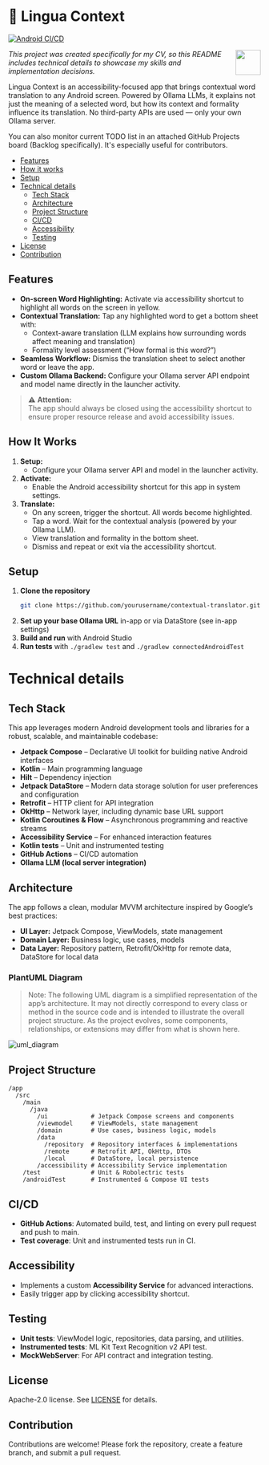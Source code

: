 # 🔎 Lingua Context
[![Android CI/CD](https://github.com/Milikovv18/LinguaContext/actions/workflows/android.yml/badge.svg)](https://github.com/Milikovv18/LinguaContext/actions/workflows/android.yml)

<img src="https://github.com/user-attachments/assets/9c4078e1-f906-45d8-b5a9-046e8c4d8c29" align="right" width=50/>

*This project was created specifically for my CV, so this README includes technical details to showcase my skills and implementation decisions.*

Lingua Context is an accessibility-focused app that brings contextual word translation to any Android screen.
Powered by Ollama LLMs, it explains not just the meaning of a selected word, but how its context and formality influence its translation.
No third-party APIs are used — only your own Ollama server.

You can also monitor current TODO list in an attached GitHub Projects board (Backlog specifically).
It's especially useful for contributors.

- [Features](#features)
- [How it works](#how-it-works)
- [Setup](#setup)
- [Technical details](#technical-details)
  - [Tech Stack](#tech-stack)
  - [Architecture](#architecture)
  - [Project Structure](#project-structure)
  - [CI/CD](#cicd)
  - [Accessibility](#accessibility)
  - [Testing](#testing)
- [License](#license)
- [Contribution](#contribution)

## Features

- **On-screen Word Highlighting:** Activate via accessibility shortcut to highlight all words on the screen in yellow.
- **Contextual Translation:** Tap any highlighted word to get a bottom sheet with:
    - Context-aware translation (LLM explains how surrounding words affect meaning and translation)
    - Formality level assessment (“How formal is this word?”)
- **Seamless Workflow:** Dismiss the translation sheet to select another word or leave the app.
- **Custom Ollama Backend:** Configure your Ollama server API endpoint and model name directly in the launcher activity.

> ⚠️ **Attention:**  
> The app should always be closed using the accessibility shortcut to ensure proper resource release and avoid accessibility issues.

## How It Works

1. **Setup:**
    - Configure your Ollama server API and model in the launcher activity.
2. **Activate:**
    - Enable the Android accessibility shortcut for this app in system settings.
3. **Translate:**
    - On any screen, trigger the shortcut. All words become highlighted.
    - Tap a word. Wait for the contextual analysis (powered by your Ollama LLM).
    - View translation and formality in the bottom sheet.
    - Dismiss and repeat or exit via the accessibility shortcut.


## Setup

1. **Clone the repository**
   ```bash
   git clone https://github.com/yourusername/contextual-translator.git
   ```
2. **Set up your base Ollama URL** in-app or via DataStore (see in-app settings)
3. **Build and run** with Android Studio
4. **Run tests** with `./gradlew test` and `./gradlew connectedAndroidTest`



# Technical details

## Tech Stack

This app leverages modern Android development tools and libraries for a robust, scalable, and maintainable codebase:

- **Jetpack Compose** – Declarative UI toolkit for building native Android interfaces
- **Kotlin** – Main programming language
- **Hilt** – Dependency injection
- **Jetpack DataStore** – Modern data storage solution for user preferences and configuration
- **Retrofit** – HTTP client for API integration
- **OkHttp** – Network layer, including dynamic base URL support
- **Kotlin Coroutines & Flow** – Asynchronous programming and reactive streams
- **Accessibility Service** – For enhanced interaction features
- **Kotlin tests** – Unit and instrumented testing
- **GitHub Actions** – CI/CD automation
- **Ollama LLM (local server integration)**

## Architecture

The app follows a clean, modular MVVM architecture inspired by Google’s best practices:

- **UI Layer:** Jetpack Compose, ViewModels, state management
- **Domain Layer:** Business logic, use cases, models
- **Data Layer:** Repository pattern, Retrofit/OkHttp for remote data, DataStore for local data

### PlantUML Diagram

> Note: The following UML diagram is a simplified representation of the app’s architecture. It may not directly correspond to every class or method in the source code and is intended to illustrate the overall project structure. As the project evolves, some components, relationships, or extensions may differ from what is shown here.

![uml_diagram](https://github.com/user-attachments/assets/bf043f41-c4fc-4ac5-8f55-4fbfabeab907)


## Project Structure

```
/app
  /src
    /main
      /java
        /ui            # Jetpack Compose screens and components
        /viewmodel     # ViewModels, state management
        /domain        # Use cases, business logic, models
        /data
          /repository  # Repository interfaces & implementations
          /remote      # Retrofit API, OkHttp, DTOs
          /local       # DataStore, local persistence
        /accessibility # Accessibility Service implementation
    /test              # Unit & Robolectric tests
    /androidTest       # Instrumented & Compose UI tests
```

## CI/CD

- **GitHub Actions**: Automated build, test, and linting on every pull request and push to main.
- **Test coverage**: Unit and instrumented tests run in CI.

## Accessibility

- Implements a custom **Accessibility Service** for advanced interactions.
- Easily trigger app by clicking accessibility shortcut.

## Testing

- **Unit tests**: ViewModel logic, repositories, data parsing, and utilities.
- **Instrumented tests**: ML Kit Text Recognition v2 API test.
- **MockWebServer**: For API contract and integration testing.


## License
Apache-2.0 license. See [LICENSE](LICENSE) for details.

## Contribution
Contributions are welcome! Please fork the repository, create a feature branch, and submit a pull request.
